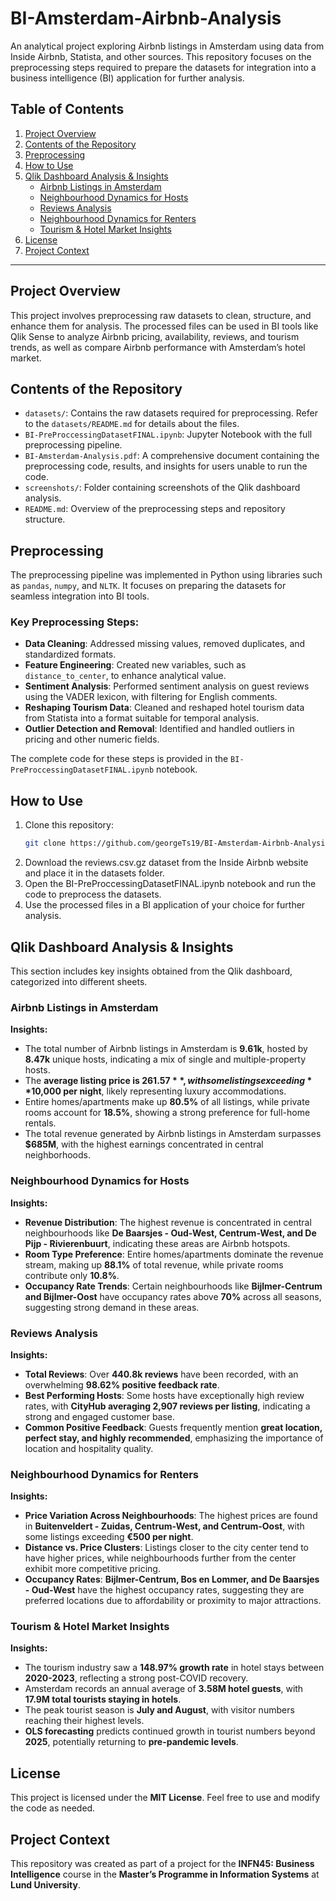# BI-Amsterdam-Airbnb-Analysis

An analytical project exploring Airbnb listings in Amsterdam using data from Inside Airbnb, Statista, and other sources. This repository focuses on the preprocessing steps required to prepare the datasets for integration into a business intelligence (BI) application for further analysis.

## Table of Contents
1. [Project Overview](#project-overview)
2. [Contents of the Repository](#contents-of-the-repository)
3. [Preprocessing](#preprocessing)
4. [How to Use](#how-to-use)
5. [Qlik Dashboard Analysis & Insights](#qlik-dashboard-analysis--insights)
   - [Airbnb Listings in Amsterdam](#Airbnb-Listings-in-Amsterdam)
   - [Neighbourhood Dynamics for Hosts](#neighbourhood-dynamics-for-hosts)
   - [Reviews Analysis](#reviews-analysis)
   - [Neighbourhood Dynamics for Renters](#neighbourhood-dynamics-for-renters)
   - [Tourism & Hotel Market Insights](#Tourism-&-Hotel-Market-Insights)
7. [License](#license)
8. [Project Context](#Project-Context)

---

## Project Overview
This project involves preprocessing raw datasets to clean, structure, and enhance them for analysis. The processed files can be used in BI tools like Qlik Sense to analyze Airbnb pricing, availability, reviews, and tourism trends, as well as compare Airbnb performance with Amsterdam’s hotel market.

## Contents of the Repository
- `datasets/`: Contains the raw datasets required for preprocessing. Refer to the `datasets/README.md` for details about the files.
- `BI-PreProccessingDatasetFINAL.ipynb`: Jupyter Notebook with the full preprocessing pipeline.
- `BI-Amsterdam-Analysis.pdf`: A comprehensive document containing the preprocessing code, results, and insights for users unable to run the code.
- `screenshots/`: Folder containing screenshots of the Qlik dashboard analysis.
- `README.md`: Overview of the preprocessing steps and repository structure.

## Preprocessing
The preprocessing pipeline was implemented in Python using libraries such as `pandas`, `numpy`, and `NLTK`. It focuses on preparing the datasets for seamless integration into BI tools.

### Key Preprocessing Steps:
- **Data Cleaning**: Addressed missing values, removed duplicates, and standardized formats.
- **Feature Engineering**: Created new variables, such as `distance_to_center`, to enhance analytical value.
- **Sentiment Analysis**: Performed sentiment analysis on guest reviews using the VADER lexicon, with filtering for English comments.
- **Reshaping Tourism Data**: Cleaned and reshaped hotel tourism data from Statista into a format suitable for temporal analysis.
- **Outlier Detection and Removal**: Identified and handled outliers in pricing and other numeric fields.

The complete code for these steps is provided in the `BI-PreProccessingDatasetFINAL.ipynb` notebook.

## How to Use
1. Clone this repository:  
   ```bash
   git clone https://github.com/georgeTs19/BI-Amsterdam-Airbnb-Analysis.git
   ```
2. Download the reviews.csv.gz dataset from the Inside Airbnb website and place it in the datasets folder.
3. Open the BI-PreProccessingDatasetFINAL.ipynb notebook and run the code to preprocess the datasets.
4. Use the processed files in a BI application of your choice for further analysis.


## Qlik Dashboard Analysis & Insights  
This section includes key insights obtained from the Qlik dashboard, categorized into different sheets.  

### Airbnb Listings in Amsterdam  
**Insights:**  
- The total number of Airbnb listings in Amsterdam is **9.61k**, hosted by **8.47k** unique hosts, indicating a mix of single and multiple-property hosts.  
- The **average listing price is $261.57**, with some listings exceeding **$10,000 per night**, likely representing luxury accommodations.  
- Entire homes/apartments make up **80.5%** of all listings, while private rooms account for **18.5%**, showing a strong preference for full-home rentals.  
- The total revenue generated by Airbnb listings in Amsterdam surpasses **$685M**, with the highest earnings concentrated in central neighborhoods.  

### Neighbourhood Dynamics for Hosts  
**Insights:**  
- **Revenue Distribution**: The highest revenue is concentrated in central neighbourhoods like **De Baarsjes - Oud-West, Centrum-West, and De Pijp - Rivierenbuurt**, indicating these areas are Airbnb hotspots.  
- **Room Type Preference**: Entire homes/apartments dominate the revenue stream, making up **88.1%** of total revenue, while private rooms contribute only **10.8%**.  
- **Occupancy Rate Trends**: Certain neighbourhoods like **Bijlmer-Centrum and Bijlmer-Oost** have occupancy rates above **70%** across all seasons, suggesting strong demand in these areas.  

### Reviews Analysis  
**Insights:**  
- **Total Reviews**: Over **440.8k reviews** have been recorded, with an overwhelming **98.62% positive feedback rate**.  
- **Best Performing Hosts**: Some hosts have exceptionally high review rates, with **CityHub averaging 2,907 reviews per listing**, indicating a strong and engaged customer base.  
- **Common Positive Feedback**: Guests frequently mention **great location, perfect stay, and highly recommended**, emphasizing the importance of location and hospitality quality.  

### Neighbourhood Dynamics for Renters  
**Insights:**  
- **Price Variation Across Neighbourhoods**: The highest prices are found in **Buitenveldert - Zuidas, Centrum-West, and Centrum-Oost**, with some listings exceeding **€500 per night**.  
- **Distance vs. Price Clusters**: Listings closer to the city center tend to have higher prices, while neighbourhoods further from the center exhibit more competitive pricing.  
- **Occupancy Rates**: **Bijlmer-Centrum, Bos en Lommer, and De Baarsjes - Oud-West** have the highest occupancy rates, suggesting they are preferred locations due to affordability or proximity to major attractions.  

### Tourism & Hotel Market Insights  
**Insights:**  
- The tourism industry saw a **148.97% growth rate** in hotel stays between **2020-2023**, reflecting a strong post-COVID recovery.  
- Amsterdam records an annual average of **3.58M hotel guests**, with **17.9M total tourists staying in hotels**.  
- The peak tourist season is **July and August**, with visitor numbers reaching their highest levels.  
- **OLS forecasting** predicts continued growth in tourist numbers beyond **2025**, potentially returning to **pre-pandemic levels**.

## License  
This project is licensed under the **MIT License**. Feel free to use and modify the code as needed.  

## Project Context  
This repository was created as part of a project for the **INFN45: Business Intelligence** course in the **Master’s Programme in Information Systems** at **Lund University**.  

